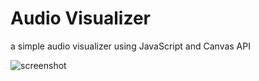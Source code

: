 # Audio Visualizer

a simple audio visualizer using JavaScript and Canvas API

![screenshot](https://github.com/iamajraj/audio-visualizer-js/assets/80821354/96f52e56-cf2b-4aa8-ac20-6596b97c8833)
